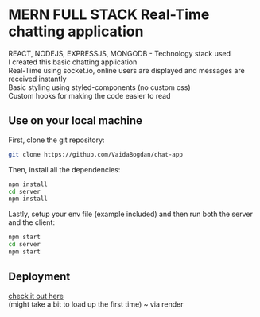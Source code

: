 # MERN FULL STACK Real-Time chatting application

REACT, NODEJS, EXPRESSJS, MONGODB - Technology stack used  
I created this basic chatting application  
Real-Time using socket.io, online users are displayed and messages are received instantly  
Basic styling using styled-components (no custom css)  
Custom hooks for making the code easier to read  

## Use on your local machine

First, clone the git repository:
```bash
git clone https://github.com/VaidaBogdan/chat-app
```

Then, install all the dependencies:
```bash
npm install
cd server
npm install
```

Lastly, setup your env file (example included) and then run both the server and the client:
```bash
npm start
cd server
npm start
```
## Deployment

[check it out here](https://chat-app-bogdan.onrender.com/)  
(might take a bit to load up the first time) ~ via render
